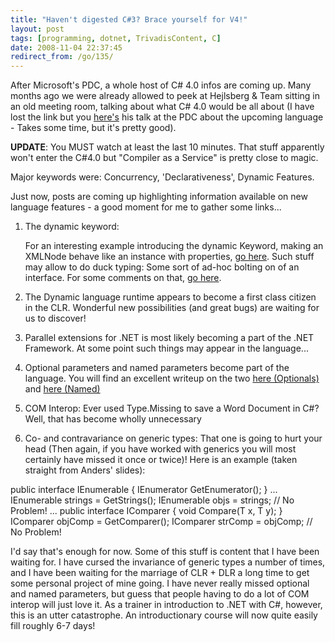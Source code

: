 ```yaml
---
title: "Haven't digested C#3? Brace yourself for V4!"
layout: post
tags: [programming, dotnet, TrivadisContent, C]
date: 2008-11-04 22:37:45
redirect_from: /go/135/
---
```


After Microsoft's PDC, a whole host of C# 4.0 infos are coming up. Many months ago we were already allowed to peek at Hejlsberg & Team sitting in an old meeting room, talking about what C# 4.0 would be all about (I have lost the link but you [here's](http://channel9.msdn.com/pdc2008/TL16/) his talk at the PDC about the upcoming language - Takes some time, but it's pretty good).

**UPDATE**: You MUST watch at least the last 10 minutes. That stuff apparently won't enter the C#4.0 but "Compiler as a Service" is pretty close to magic.

Major keywords were: Concurrency, 'Declarativeness', Dynamic Features.

Just now, posts are coming up highlighting information available on new language features - a good moment for me to gather some links...

1.  The dynamic keyword:

    For an interesting example introducing the dynamic Keyword, making an XMLNode behave like an instance with properties, [go here](http://mark.michaelis.net/Blog/DynamicallyTypedObjectsWithC40.aspx). Such stuff may allow to do duck typing: Some sort of ad-hoc bolting on of an interface. For some comments on that, [go here](http://msmvps.com/blogs/jon_skeet/archive/2008/10/30/c-4-0-dynamic-lt-t-gt.aspx).
2.  <p>The Dynamic language runtime appears to become a first class citizen in the CLR. Wonderful new possibilities (and great bugs) are waiting for us to discover!

3.  Parallel extensions for .NET is most likely becoming a part of the .NET Framework. At some point such things may appear in the language...

4.  Optional parameters and named parameters become part of the language. You will find an excellent writeup on the two [here (Optionals)](http://community.bartdesmet.net/blogs/bart/archive/2008/10/31/c-4-0-feature-focus-part-1-optional-parameters.aspx) and [here (Named)](http://community.bartdesmet.net/blogs/bart/archive/2008/11/01/c-4-0-feature-focus-part-2-named-parameters.aspx)

5.  COM Interop: Ever used Type.Missing to save a Word Document in C#? Well, that has become wholly unnecessary

6.  Co- and contravariance on generic types: That one is going to hurt your head (Then again, if you have worked with generics you will most certainly have missed it once or twice)! Here is an example (taken straight from Anders' slides):

<csharp>
public interface IEnumerable<out T> {
  IEnumerator<T> GetEnumerator();
}
...
IEnumerable<string> strings = GetStrings();
IEnumerable<object> objs = strings; // No Problem!
...
public interface IComparer<in T> {
  void Compare(T x, T y);
}
IComparer<object> objComp = GetComparer();
IComparer<string> strComp = objComp; // No Problem!
</csharp>

I'd say that's enough for now. Some of this stuff is content that I have been waiting for. I have cursed the invariance of generic types a number of times, and I have been waiting for the marriage of CLR + DLR a long time to get some personal project of mine going. I have never really missed optional and named parameters, but guess that people having to do a lot of COM interop will just love it.
As a trainer in introduction to .NET with C#, however, this is an utter catastrophe. An introductionary course will now quite easily fill roughly 6-7 days!